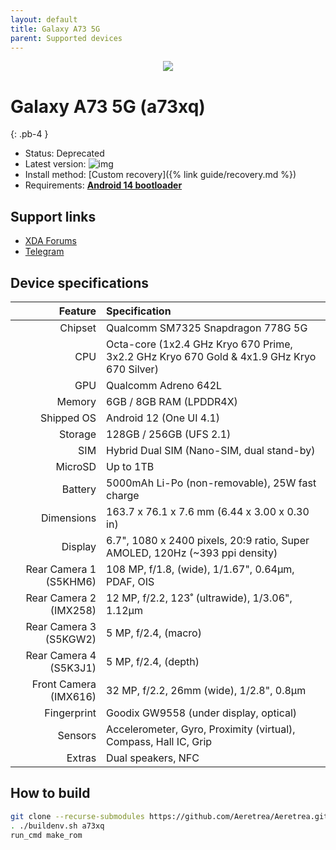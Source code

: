 ```yaml
---
layout: default
title: Galaxy A73 5G
parent: Supported devices
---
```


<p align="center">
  <img loading="lazy" src="/Aeretrea/assets/images/a73.webp"/>
</p>

# Galaxy A73 5G (a73xq)
{: .pb-4 }
- Status: Deprecated
- Latest version: ![img](https://img.shields.io/github/v/release/Aeretrea/Aeretrea?filter=a73xq*&style=flat-square&color=89bcff)
- Install method: [Custom recovery]({% link guide/recovery.md %})
- Requirements: [**Android 14 bootloader**](https://github.com/Simon1511/samsung-sm7325-fw/releases)

## Support links

- [XDA Forums](https://xdaforums.com/f/samsung-galaxy-a73-5g.12667/)
- [Telegram](https://t.me/A73Dev)

## Device specifications

| Feature                | Specification                                                                             |
| ---------------------: | :---------------------------------------------------------------------------------------- |
| Chipset                | Qualcomm SM7325 Snapdragon 778G 5G                                                        |
| CPU                    | Octa-core (1x2.4 GHz Kryo 670 Prime, 3x2.2 GHz Kryo 670 Gold & 4x1.9 GHz Kryo 670 Silver) |
| GPU                    | Qualcomm Adreno 642L                                                                      |
| Memory                 | 6GB / 8GB RAM (LPDDR4X)                                                                   |
| Shipped OS             | Android 12 (One UI 4.1)                                                                   |
| Storage                | 128GB / 256GB (UFS 2.1)                                                                   |
| SIM                    | Hybrid Dual SIM (Nano-SIM, dual stand-by)                                                 |
| MicroSD                | Up to 1TB                                                                                 |
| Battery                | 5000mAh Li-Po (non-removable), 25W fast charge                                            |
| Dimensions             | 163.7 x 76.1 x 7.6 mm (6.44 x 3.00 x 0.30 in)                                             |
| Display                | 6.7", 1080 x 2400 pixels, 20:9 ratio, Super AMOLED, 120Hz (~393 ppi density)              |
| Rear Camera 1 (S5KHM6) | 108 MP, f/1.8, (wide), 1/1.67", 0.64µm, PDAF, OIS                                         |
| Rear Camera 2 (IMX258) | 12 MP, f/2.2, 123˚ (ultrawide), 1/3.06", 1.12µm                                           |
| Rear Camera 3 (S5KGW2) | 5 MP, f/2.4, (macro)                                                                      |
| Rear Camera 4 (S5K3J1) | 5 MP, f/2.4, (depth)                                                                      |
| Front Camera (IMX616)  | 32 MP, f/2.2, 26mm (wide), 1/2.8", 0.8µm                                                  |
| Fingerprint            | Goodix GW9558 (under display, optical)                                                    |
| Sensors                | Accelerometer, Gyro, Proximity (virtual), Compass, Hall IC, Grip                          |
| Extras                 | Dual speakers, NFC                                                                        |

## How to build

```bash
git clone --recurse-submodules https://github.com/Aeretrea/Aeretrea.git && cd Aeretrea
. ./buildenv.sh a73xq
run_cmd make_rom
```
